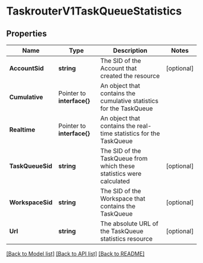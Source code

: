 # TaskrouterV1TaskQueueStatistics

## Properties

Name | Type | Description | Notes
------------ | ------------- | ------------- | -------------
**AccountSid** | **string** | The SID of the Account that created the resource |[optional] 
**Cumulative** | Pointer to **interface{}** | An object that contains the cumulative statistics for the TaskQueue |
**Realtime** | Pointer to **interface{}** | An object that contains the real-time statistics for the TaskQueue |
**TaskQueueSid** | **string** | The SID of the TaskQueue from which these statistics were calculated |[optional] 
**WorkspaceSid** | **string** | The SID of the Workspace that contains the TaskQueue |[optional] 
**Url** | **string** | The absolute URL of the TaskQueue statistics resource |[optional] 

[[Back to Model list]](../README.md#documentation-for-models) [[Back to API list]](../README.md#documentation-for-api-endpoints) [[Back to README]](../README.md)


